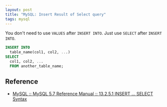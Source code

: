 ```yaml
---
layout: post
title: "MySQL: Insert Result of Select query"
tags: mysql
---
```


You don't need to use `VALUES` after `INSERT INTO`. Just use `SELECT` after `INSERT INTO`.

```sql
INSERT INTO
  table_name(col1, col2, ...)
SELECT
  col1, col2, ...
  FROM another_table_name;
```

## Reference

- [MySQL :: MySQL 5.7 Reference Manual :: 13.2.5.1 INSERT ... SELECT Syntax](https://dev.mysql.com/doc/refman/5.7/en/insert-select.html)
